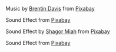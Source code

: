 Music by <a href="https://pixabay.com/users/brentindavis-27911591/?utm_source=link-attribution&utm_medium=referral&utm_campaign=music&utm_content=146379">Brentin Davis</a> from <a href="https://pixabay.com//?utm_source=link-attribution&utm_medium=referral&utm_campaign=music&utm_content=146379">Pixabay</a>

Sound Effect from <a href="https://pixabay.com/sound-effects/?utm_source=link-attribution&utm_medium=referral&utm_campaign=music&utm_content=6749">Pixabay</a>

Sound Effect by <a href="https://pixabay.com/pt/users/u_31vnwfmzt6-31480456/?utm_source=link-attribution&utm_medium=referral&utm_campaign=music&utm_content=126627">Shagor Miah</a> from <a href="https://pixabay.com//?utm_source=link-attribution&utm_medium=referral&utm_campaign=music&utm_content=126627">Pixabay</a>

Sound Effect from <a href="https://pixabay.com/?utm_source=link-attribution&utm_medium=referral&utm_campaign=music&utm_content=6185">Pixabay</a>